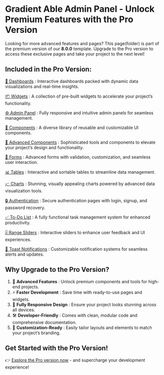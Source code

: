 # Gradient Able Admin Panel - Unlock Premium Features with the Pro Version

Looking for more advanced features and pages? This page(folder) is part of the premium version of our <b>8.0.0</b> template. Upgrade to the Pro version to access these exclusive pages and take your project to the next level!

## Included in the Pro Version:

[🚀 Dashboards](https://codedthemes.com/demos/admin-templates/gradient-able/angular/stage/dashboard/analytics) : Interactive dashboards packed with dynamic data visualizations and real-time insights.

[📦 Widgets](https://codedthemes.com/demos/admin-templates/gradient-able/angular/stage/widget/statistic) : A collection of pre-built widgets to accelerate your project’s functionality.

[⚙️ Admin Panel](https://codedthemes.com/demos/admin-templates/gradient-able/angular/stage/online-course/dashboard) : Fully responsive and intuitive admin panels for seamless management.

[🔧 Components](https://codedthemes.com/demos/admin-templates/gradient-able/angular/stage/basic/button) : A diverse library of reusable and customizable UI components.

[🚀 Advanced Components](https://codedthemes.com/demos/admin-templates/gradient-able/angular/stage/advance/sweetAlert) : Sophisticated tools and components to elevate your project’s design and functionality.

[📝 Forms](https://codedthemes.com/demos/admin-templates/gradient-able/angular/stage/forms/basic) : Advanced forms with validation, customization, and seamless user interaction.

[📊 Tables](https://codedthemes.com/demos/admin-templates/gradient-able/angular/stage/tbl-bootstrap/bt-basic) : Interactive and sortable tables to streamline data management.

[📈 Charts](https://codedthemes.com/demos/admin-templates/gradient-able/angular/stage/charts/apex) : Stunning, visually appealing charts powered by advanced data visualization tools.

[🔒 Authentication](https://codedthemes.com/demos/admin-templates/gradient-able/angular/stage/auth/register) : Secure authentication pages with login, signup, and password recovery.

[✅ To-Do List](https://codedthemes.com/demos/admin-templates/gradient-able/angular/stage/todo/basic) : A fully functional task management system for enhanced productivity.

[🎚️ Range Sliders](https://codedthemes.com/demos/admin-templates/gradient-able/angular/stage/advance/rangeSlider) : Interactive sliders to enhance user feedback and UI experiences.

[🔔 Toast Notifications](https://codedthemes.com/demos/admin-templates/gradient-able/angular/stage/basic/toasts) : Customizable notification systems for seamless alerts and updates.

## Why Upgrade to the Pro Version?

1. 🚀 <b>Advanced Features</b> : Unlock premium components and tools for high-end projects.
2. ⚡ <b>Faster Development</b> : Save time with ready-to-use pages and widgets.
3. 📱 <b>Fully Responsive Design</b> : Ensure your project looks stunning across all devices.
4. 🛠 <b>Developer-Friendly</b> : Comes with clean, modular code and comprehensive documentation.
5. 🎨 <b>Customization-Ready</b> : Easily tailor layouts and elements to match your project’s branding.

## Get Started with the Pro Version!

👉 [Explore the Pro version now](https://codedthemes.com/item/datta-able-angular/?utm_source=free_demo&utm_medium=codedthemes&utm_campaign=button_download_premium) - and supercharge your development experience!
